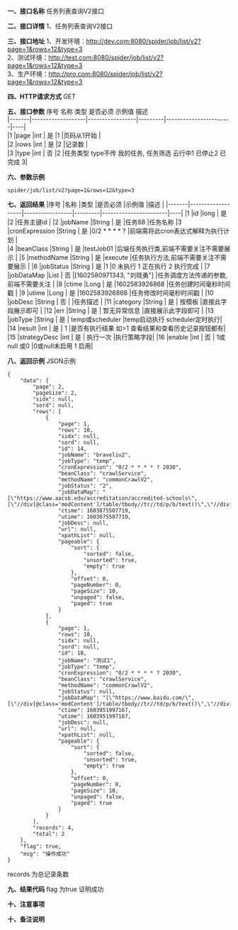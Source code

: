 **一、接口名称**
任务列表查询V2接口

**二、接口详情**
1、任务列表查询V2接口

**三、接口地址**
1、开发环境：http://dev.com:8080/spider/job/list/v2?page=1&rows=12&type=3    
2、测试环境：http://test.com:8080/spider/job/list/v2?page=1&rows=12&type=3    
3、生产环境：http://pro.com:8080/spider/job/list/v2?page=1&rows=12&type=3    

**四、HTTP请求方式**
GET

**五、接口参数**
序号	名称	类型	是否必须	示例值	描述  
|-------|-------------------|-----------------|---------|-----------------------|----|  
|1	|page	            |int             | 是	        |1	                    |页码从1开始 |  
|2	|rows	     |int          | 是	        |2                    |记录数 |  
|3	|type	     |int          | 否	        |2                    |任务类型  type不传 我的任务, 任务筛选 云行中1 已停止2 已完成 3|  


**六、参数示例**


    spider/job/list/v2?page=1&rows=12&type=3

**七、返回结果**
|序号	|名称	            |类型              |是否必须	|示例值	                |描述 |
|-------|-------------------|-----------------|---------|-----------------------|----|
|1	|id	            |long             | 是	        |2	                    |任务主键id |
|2	|jobName	     |String          | 是	        |任务88                    |任务名称
|3  |cronExpression  |String          | 是         |0/2 * * * * ?            |前端需将此cron表达式解释为执行计划 |  
|4  |beanClass       |String          | 是         |testJob01                |后端任务执行类,前端不需要关注不需要展示 |
|5  |methodName      |String          | 是         |execute                 |任务执行方法,前端不需要关注不需要展示 |
|6  |jobStatus       |String          | 是         |1                        |0 未执行 1 正在执行 2 执行完成 |
|7  |jobDataMap      |List            | 否         |[1602580971343, "刘晓勇"]  |任务调度方法传递的参数,前端不需要关注 |
|8  |ctime           |Long            | 是         |1602583926868             |任务创建时间毫秒时间戳 |
|9  |utime           |Long            | 是         |1602583926868             |任务修改时间毫秒时间戳 |
|10 |jobDesc         |String          | 否          |                        |任务描述 |
|11 |category        |String          | 是          | 按模板                       |直接此字段展示即可 |
|12 |err             |String          | 是          |  暂无异常信息                      |直接展示此字段即可 |
|13 |jobType         |String          | 是          |  temp或scheduler                      |temp启动执行 scheduler定时执行|
|14 |result          |int          | 是          |  1                      |是否有执行结果 如>1 查看结果和查看历史记录按钮都有|  
|15 |strategyDesc    |int          | 是          |  执行一次                      |执行策略字段|
|16 |enable          |int          | 否          |  1或null 或0                      |0或null未启用 1 启用|
  


**八、返回示例**
JSON示例  

  
    {
        "data": {
            "page": 2,
            "pageSize": 2,
            "sidx": null,
            "sord": null,
            "rows": [
                {
                    "page": 1,
                    "rows": 10,
                    "sidx": null,
                    "sord": null,
                    "id": 14,
                    "jobName": "braveliu2",
                    "jobType": "temp",
                    "cronExpression": "0/2 * * * * ? 2030",
                    "beanClass": "crawlService",
                    "methodName": "commonCrawlV2",
                    "jobStatus": "2",
                    "jobDataMap": "[\"https://www.aacsb.edu/accreditation/accredited-schools\",[\"//div[@class='modContent']/table/tbody//tr//td/p/b/text()\",\"//div[@class='modContent']/table/tbody//tr//td/p/span/text()\",\"//div[@class='modContent']/table/tbody//tr//td/p/text()\"]]",
                    "ctime": 1603875507719,
                    "utime": 1603875507719,
                    "jobDesc": null,
                    "url": null,
                    "xpathList": null,
                    "pageable": {
                        "sort": {
                            "sorted": false,
                            "unsorted": true,
                            "empty": true
                        },
                        "offset": 0,
                        "pageNumber": 0,
                        "pageSize": 10,
                        "unpaged": false,
                        "paged": true
                    }
                },
                {
                    "page": 1,
                    "rows": 10,
                    "sidx": null,
                    "sord": null,
                    "id": 18,
                    "jobName": "测试1",
                    "jobType": "temp",
                    "cronExpression": "0/2 * * * * ? 2030",
                    "beanClass": "crawlService",
                    "methodName": "commonCrawlV2",
                    "jobStatus": null,
                    "jobDataMap": "[\"https://www.baidu.com/\",[\"//div[@class='modContent']/table/tbody//tr//td/p/b/text()\",\"//div[@class='modContent']/table/tbody//tr//td/p/span/text()\"]]",
                    "ctime": 1603951997167,
                    "utime": 1603951997167,
                    "jobDesc": null,
                    "url": null,
                    "xpathList": null,
                    "pageable": {
                        "sort": {
                            "sorted": false,
                            "unsorted": true,
                            "empty": true
                        },
                        "offset": 0,
                        "pageNumber": 0,
                        "pageSize": 10,
                        "unpaged": false,
                        "paged": true
                    }
                }
            ],
            "records": 4,
            "total": 2
        },
        "flag": true,
        "msg": "操作成功"
    }
    
records 为总记录条数    

**九、结果代码**
flag 为true 证明成功

**十、注意事项**

**十、备注说明**
